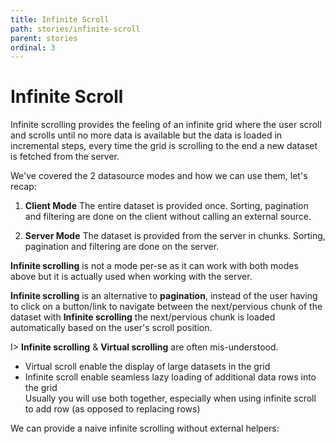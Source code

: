 ```yaml
---
title: Infinite Scroll
path: stories/infinite-scroll
parent: stories
ordinal: 3
---
```

# Infinite Scroll

Infinite scrolling provides the feeling of an infinite grid where the user scroll and scrolls until no more data is available but the
data is loaded in incremental steps, every time the grid is scrolling to the end a new dataset is fetched from the server.

We've covered the 2 datasource modes and how we can use them, let's recap:

1. **Client Mode** 
The entire dataset is provided once. Sorting, pagination and filtering are done on the client without calling an external source.

2. **Server Mode**
The dataset is provided from the server in chunks. Sorting, pagination and filtering are done on the server.

**Infinite scrolling** is not a mode per-se as it can work with both modes above but it is actually used when working with the server.  

**Infinite scrolling** is an alternative to **pagination**, instead of the user having to click on a button/link to navigate between the next/pervious chunk of the dataset
with **Infinite scrolling** the next/pervious chunk is loaded automatically based on the user's scroll position.

I> **Infinite scrolling** & **Virtual scrolling** are often mis-understood.  
- Virtual scroll enable the display of large datasets in the grid
- Infinite scroll enable seamless lazy loading of additional data rows into the grid  
Usually you will use both together, especially when using infinite scroll to add row (as opposed to replacing rows)

We can provide a naive infinite scrolling without external helpers:

<div pbl-example-view="pbl-infinite-scroll-example"></div>
